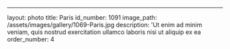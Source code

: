 ---
layout: photo
title: Paris
id_number: 1091
image_path: /assets/images/gallery/1069-Paris.jpg
description: 'Ut enim ad minim veniam, quis nostrud exercitation ullamco laboris nisi ut aliquip ex ea order_number: 4

